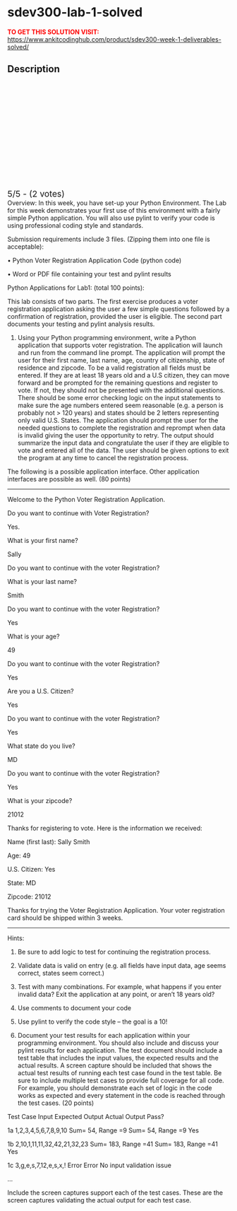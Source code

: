 # sdev300-lab-1-solved



**<span style='color:red'>TO GET THIS SOLUTION VISIT:</span>** https://www.ankitcodinghub.com/product/sdev300-week-1-deliverables-solved/

<h2>Description</h2>



<div class="kk-star-ratings kksr-auto kksr-align-center kksr-valign-top" data-payload="{&quot;align&quot;:&quot;center&quot;,&quot;id&quot;:&quot;128227&quot;,&quot;slug&quot;:&quot;default&quot;,&quot;valign&quot;:&quot;top&quot;,&quot;ignore&quot;:&quot;&quot;,&quot;reference&quot;:&quot;auto&quot;,&quot;class&quot;:&quot;&quot;,&quot;count&quot;:&quot;2&quot;,&quot;legendonly&quot;:&quot;&quot;,&quot;readonly&quot;:&quot;&quot;,&quot;score&quot;:&quot;5&quot;,&quot;starsonly&quot;:&quot;&quot;,&quot;best&quot;:&quot;5&quot;,&quot;gap&quot;:&quot;4&quot;,&quot;greet&quot;:&quot;Rate this product&quot;,&quot;legend&quot;:&quot;5\/5 - (2 votes)&quot;,&quot;size&quot;:&quot;24&quot;,&quot;title&quot;:&quot;SDEV300 Lab 1 Solved&quot;,&quot;width&quot;:&quot;138&quot;,&quot;_legend&quot;:&quot;{score}\/{best} - ({count} {votes})&quot;,&quot;font_factor&quot;:&quot;1.25&quot;}">
            
<div class="kksr-stars">
    
<div class="kksr-stars-inactive">
            <div class="kksr-star" data-star="1" style="padding-right: 4px">
            

<div class="kksr-icon" style="width: 24px; height: 24px;"></div>
        </div>
            <div class="kksr-star" data-star="2" style="padding-right: 4px">
            

<div class="kksr-icon" style="width: 24px; height: 24px;"></div>
        </div>
            <div class="kksr-star" data-star="3" style="padding-right: 4px">
            

<div class="kksr-icon" style="width: 24px; height: 24px;"></div>
        </div>
            <div class="kksr-star" data-star="4" style="padding-right: 4px">
            

<div class="kksr-icon" style="width: 24px; height: 24px;"></div>
        </div>
            <div class="kksr-star" data-star="5" style="padding-right: 4px">
            

<div class="kksr-icon" style="width: 24px; height: 24px;"></div>
        </div>
    </div>
    
<div class="kksr-stars-active" style="width: 138px;">
            <div class="kksr-star" style="padding-right: 4px">
            

<div class="kksr-icon" style="width: 24px; height: 24px;"></div>
        </div>
            <div class="kksr-star" style="padding-right: 4px">
            

<div class="kksr-icon" style="width: 24px; height: 24px;"></div>
        </div>
            <div class="kksr-star" style="padding-right: 4px">
            

<div class="kksr-icon" style="width: 24px; height: 24px;"></div>
        </div>
            <div class="kksr-star" style="padding-right: 4px">
            

<div class="kksr-icon" style="width: 24px; height: 24px;"></div>
        </div>
            <div class="kksr-star" style="padding-right: 4px">
            

<div class="kksr-icon" style="width: 24px; height: 24px;"></div>
        </div>
    </div>
</div>
                

<div class="kksr-legend" style="font-size: 19.2px;">
            5/5 - (2 votes)    </div>
    </div>
Overview: In this week, you have set-up your Python Environment. The Lab for this week demonstrates your first use of this environment with a fairly simple Python application. You will also use pylint to verify your code is using professional coding style and standards.

Submission requirements include 3 files. (Zipping them into one file is acceptable):

• Python Voter Registration Application Code (python code)

• Word or PDF file containing your test and pylint results

Python Applications for Lab1: (total 100 points):

This lab consists of two parts. The first exercise produces a voter registration application asking the user a few simple questions followed by a confirmation of registration, provided the user is eligible. The second part documents your testing and pylint analysis results.

1. Using your Python programming environment, write a Python application that supports voter registration. The application will launch and run from the command line prompt. The application will prompt the user for their first name, last name, age, country of citizenship, state of residence and zipcode. To be a valid registration all fields must be entered. If they are at least 18 years old and a U.S citizen, they can move forward and be prompted for the remaining questions and register to vote. If not, they should not be presented with the additional questions. There should be some error checking logic on the input statements to make sure the age numbers entered seem reasonable (e.g. a person is probably not &gt; 120 years) and states should be 2 letters representing only valid U.S. States. The application should prompt the user for the needed questions to complete the registration and reprompt when data is invalid giving the user the opportunity to retry. The output should summarize the input data and congratulate the user if they are eligible to vote and entered all of the data. The user should be given options to exit the program at any time to cancel the registration process.

The following is a possible application interface. Other application interfaces are possible as well. (80 points)

****************************************************************

Welcome to the Python Voter Registration Application.

Do you want to continue with Voter Registration?

Yes.

What is your first name?

Sally

Do you want to continue with the voter Registration?

What is your last name?

Smith

Do you want to continue with the voter Registration?

Yes

What is your age?

49

Do you want to continue with the voter Registration?

Yes

Are you a U.S. Citizen?

Yes

Do you want to continue with the voter Registration?

Yes

What state do you live?

MD

Do you want to continue with the voter Registration?

Yes

What is your zipcode?

21012

Thanks for registering to vote. Here is the information we received:

Name (first last): Sally Smith

Age: 49

U.S. Citizen: Yes

State: MD

Zipcode: 21012

Thanks for trying the Voter Registration Application. Your voter registration card should be shipped within 3 weeks.

****************************************************************

Hints:

1. Be sure to add logic to test for continuing the registration process.

2. Validate data is valid on entry (e.g. all fields have input data, age seems correct, states seem correct.)

3. Test with many combinations. For example, what happens if you enter invalid data? Exit the application at any point, or aren’t 18 years old?

4. Use comments to document your code

5. Use pylint to verify the code style – the goal is a 10!

2. Document your test results for each application within your programming environment. You should also include and discuss your pylint results for each application. The test document should include a test table that includes the input values, the expected results and the actual results. A screen capture should be included that shows the actual test results of running each test case found in the test table. Be sure to include multiple test cases to provide full coverage for all code. For example, you should demonstrate each set of logic in the code works as expected and every statement in the code is reached through the test cases. (20 points)

Test Case Input Expected Output Actual Output Pass?

1a 1,2,3,4,5,6,7,8,9,10 Sum= 54, Range =9 Sum= 54, Range =9 Yes

1b 2,10,1,11,11,32,42,21,32,23 Sum= 183, Range =41 Sum= 183, Range =41 Yes

1c 3,g,e,s,7,12,e,s,x,! Error Error No input validation issue

…

Include the screen captures support each of the test cases. These are the screen captures validating the actual output for each test case.
